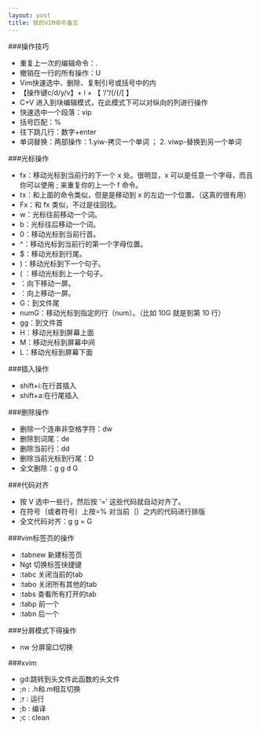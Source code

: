 ```yaml
---
layout: post
title: 我的VIM命令备忘
---
```


###操作技巧

* 重复上一次的编辑命令：.
* 撤销在一行的所有操作：U
*  Vim快速选中、删除、复制引号或括号中的内
* 【操作键c/d/y/v】+ i + 【 ‘/“/(/{/[ 】
* C+V 进入到块编辑模式，在此模式下可以对纵向的列进行操作
* 快速选中一个段落：vip
* 括号匹配：%
* 往下跳几行：数字+enter
* 单词替换：两部操作：1.yiw-拷贝一个单词 ； 2. viwp-替换到另一个单词

###光标操作

* fx：移动光标到当前行的下一个 x 处。很明显，x 可以是任意一个字母，而且你可以使用 ; 来重复你的上一个 f 命令。
* tx：和上面的命令类似，但是是移动到 x 的左边一个位置。（这真的很有用）
* Fx：和 fx 类似，不过是往回找。
* w：光标往前移动一个词。
* b：光标往后移动一个词。
* 0：移动光标到当前行首。
* ^：移动光标到当前行的第一个字母位置。
* $：移动光标到行尾。
* )：移动光标到下一个句子。
* ( ：移动光标到上一个句子。
* <C-F>：向下移动一屏。
* <C-B>：向上移动一屏。
* G：到文件尾
* numG：移动光标到指定的行（num）。（比如 10G 就是到第 10 行）
* gg：到文件首
* H：移动光标到屏幕上面
* M：移动光标到屏幕中间
* L：移动光标到屏幕下面

###插入操作

* shift+i:在行首插入
* shift+a:在行尾插入

###删除操作

* 删除一个连串非空格字符：dw
* 删除到词尾：de
* 删除当前行：dd
* 删除当前光标到行尾：D
* 全文删除：g g d G

###代码对齐

* 按 V 选中一些行，然后按 ‘=’ 这些代码就自动对齐了。
* 在符号｛或者符号｝上按=% 对当前｛｝之内的代码进行排版
* 全文代码对齐：g g = G

###vim标签页的操作

* :tabnew 新建标签页
* Ngt   切换标签快捷键
* :tabc      关闭当前的tab
* :tabo      关闭所有其他的tab
* :tabs      查看所有打开的tab
* :tabp      前一个
* :tabn      后一个

###分屏模式下得操作

* nw 分屏窗口切换

###xvim

* gd:跳转到头文件此函数的头文件
* ;n : .h和.m相互切换
* ;r : 运行
* ;b : 编译
* ;c : clean
